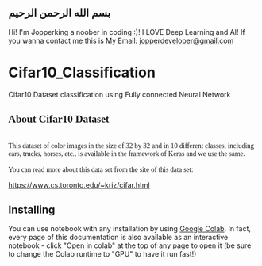 ##  بسم الله الرحمن الرحیم

Hi! I'm Jopperking a noober in coding :)! I LOVE  Deep Learning and AI!
If you wanna contact me this is My Email: jopperdeveloper@gmail.com 


# Cifar10_Classification

Cifar10 Dataset classification using Fully connected Neural Network


## <div style="direction:ltr;text-align:left;font-family:B Lotus, B Nazanin, Tahoma">About Cifar10 Dataset</div>
<div style="direction:ltr;text-align:left;font-family:Tahoma">
<br>This dataset of color images in the size of 32 by 32 and in 10 different classes, including cars, trucks, horses, etc., is available in the framework of Keras and we use the same.
<br>
<br>
You can read more about this data set from the site of this data set:
<br>
</div>

https://www.cs.toronto.edu/~kriz/cifar.html

## Installing
You can use notebook with any installation by using [Google Colab](https://colab.research.google.com/github/jopperking/Cifar10_Classification/blob/master/Cifar10.ipynb).
In fact, every page of this documentation is also available as an interactive notebook - click "Open in colab" at the top of any page to open it (be sure to change the Colab runtime to "GPU" to have it run fast!)
